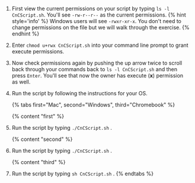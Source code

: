 1. First view the current permissions on your script by typing `ls -l CnCScript.sh`.  You'll see `-rw-r--r--` as the current permissions.
    {% hint style='info' %}
Windows users will see `-rwxr-xr-x`. You don't need to change permissions on the file but we will walk through the exercise.
    {% endhint %}

1. Enter `chmod u+rwx CnCScript.sh` <i class="fa fa-share fa-rotate-180"></i> into your command line prompt to grant execute permissions.

1. Now check permissions again by pushing the up arrow twice to scroll back through your commands back to `ls -l CnCScript.sh` and then press `Enter`. You'll see that now the owner has execute (**x**) permission as well. 

1. Run the script by following the instructions for your OS.

   {% tabs first="Mac", second="Windows", third="Chromebook" %}

    {% content "first" %}
1. Run the script by typing `./CnCScript.sh` <i class="fa fa-share fa-rotate-180"></i>.

    {% content "second" %}
1. Run the script by typing `./CnCScript.sh` <i class="fa fa-share fa-rotate-180"></i>.

    {% content "third" %}
1. Run the script by typing `sh CnCScript.sh` <i class="fa fa-share fa-rotate-180"></i>.
    {% endtabs %}
